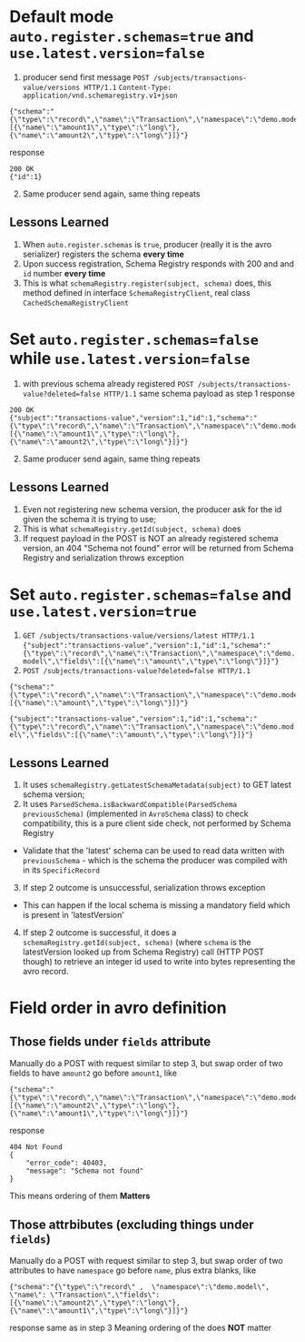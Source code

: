 # Default mode `auto.register.schemas=true` and `use.latest.version=false`
1. producer send first message
`POST /subjects/transactions-value/versions HTTP/1.1`
`Content-Type: application/vnd.schemaregistry.v1+json`
```
{"schema":"{\"type\":\"record\",\"name\":\"Transaction\",\"namespace\":\"demo.model\",\"fields\":[{\"name\":\"amount1\",\"type\":\"long\"},{\"name\":\"amount2\",\"type\":\"long\"}]}"}
```
response
```
200 OK
{"id":1}
```
2. Same producer send again, same thing repeats
## Lessons Learned
1. When `auto.register.schemas` is `true`, producer (really it is the avro serializer) registers the schema **every time**
2. Upon success registration, Schema Registry responds with 200 and and `id` number **every time**
3. This is what `schemaRegistry.register(subject, schema)` does, this method defined in interface `SchemaRegistryClient`, real class `CachedSchemaRegistryClient`

# Set `auto.register.schemas=false` while `use.latest.version=false`
1. with previous schema already registered
`POST /subjects/transactions-value?deleted=false HTTP/1.1`
same schema payload as step 1
response
```
200 OK
{"subject":"transactions-value","version":1,"id":1,"schema":"{\"type\":\"record\",\"name\":\"Transaction\",\"namespace\":\"demo.model\",\"fields\":[{\"name\":\"amount1\",\"type\":\"long\"},{\"name\":\"amount2\",\"type\":\"long\"}]}"}
```
2. Same producer send again, same thing repeats
## Lessons Learned
1. Even not registering new schema version, the producer ask for the id given the schema it is trying to use;
2. This is what `schemaRegistry.getId(subject, schema)` does
3. If request payload in the POST is NOT an already registered schema version, an 404 "Schema not found" error will be returned from Schema Registry and serialization throws exception

# Set `auto.register.schemas=false` and `use.latest.version=true`
1. `GET /subjects/transactions-value/versions/latest HTTP/1.1`
`{"subject":"transactions-value","version":1,"id":1,"schema":"{\"type\":\"record\",\"name\":\"Transaction\",\"namespace\":\"demo.model\",\"fields\":[{\"name\":\"amount\",\"type\":\"long\"}]}"}`
2. `POST /subjects/transactions-value?deleted=false HTTP/1.1`
```
{"schema":"{\"type\":\"record\",\"name\":\"Transaction\",\"namespace\":\"demo.model\",\"fields\":[{\"name\":\"amount\",\"type\":\"long\"}]}"}
```
`{"subject":"transactions-value","version":1,"id":1,"schema":"{\"type\":\"record\",\"name\":\"Transaction\",\"namespace\":\"demo.model\",\"fields\":[{\"name\":\"amount\",\"type\":\"long\"}]}"}`
## Lessons Learned
1. It uses `schemaRegistry.getLatestSchemaMetadata(subject)` to GET latest schema version;
2. It uses `ParsedSchema.isBackwardCompatible(ParsedSchema previousSchema)` (implemented in `AvroSchema` class) to check compatibility, this is a pure client side check, not performed by Schema Registry
  - Validate that the 'latest' schema can be used to read data written with `previousSchema` - which is the schema the producer was compiled with in its `SpecificRecord`
3. If step 2 outcome is unsuccessful, serialization throws exception
  - This can happen if the local schema is missing a mandatory field which is present in 'latestVersion'
4. If step 2 outcome is successful, it does a `schemaRegistry.getId(subject, schema)` (where `schema` is the latestVersion looked up from Schema Registry) call (HTTP POST though) to retrieve an integer id used to write into bytes representing the avro record.


# Field order in avro definition
## Those fields under `fields` attribute
Manually do a POST with request similar to step 3, but swap order of two fields to have `amount2` go before `amount1`, like
```
{"schema":"{\"type\":\"record\",\"name\":\"Transaction\",\"namespace\":\"demo.model\",\"fields\":[{\"name\":\"amount2\",\"type\":\"long\"},{\"name\":\"amount1\",\"type\":\"long\"}]}"}
```
response
```
404 Not Found
{
    "error_code": 40403,
    "message": "Schema not found"
}
```
This means ordering of them **Matters**
## Those attrbibutes (excluding things under `fields`)
Manually do a POST with request similar to step 3, but swap order of two attributes to have `namespace` go before `name`, plus extra blanks, like
```
{"schema":"{\"type\":\"record\" ,  \"namespace\":\"demo.model\",  \"name\": \"Transaction\",\"fields\":[{\"name\":\"amount2\",\"type\":\"long\"},{\"name\":\"amount1\",\"type\":\"long\"}]}"}
```
response same as in step 3
Meaning ordering of the does **NOT** matter
